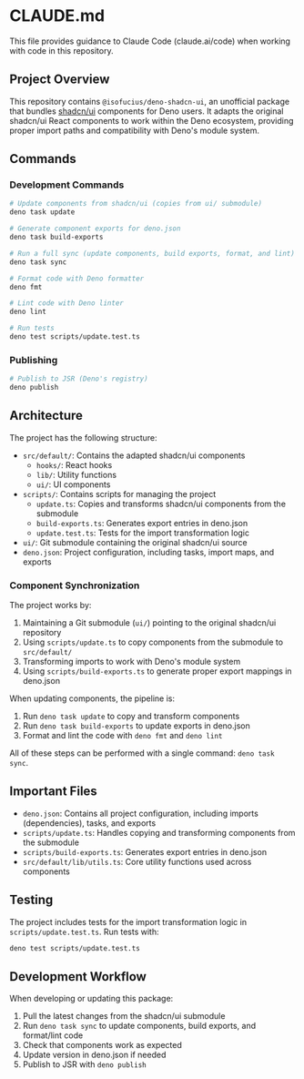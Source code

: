 # CLAUDE.md

This file provides guidance to Claude Code (claude.ai/code) when working with code in this repository.

## Project Overview

This repository contains `@isofucius/deno-shadcn-ui`, an unofficial package that bundles [shadcn/ui](https://ui.shadcn.com/) components for Deno users. It adapts the original shadcn/ui React components to work within the Deno ecosystem, providing proper import paths and compatibility with Deno's module system.

## Commands

### Development Commands

```bash
# Update components from shadcn/ui (copies from ui/ submodule)
deno task update

# Generate component exports for deno.json
deno task build-exports

# Run a full sync (update components, build exports, format, and lint)
deno task sync

# Format code with Deno formatter
deno fmt

# Lint code with Deno linter
deno lint

# Run tests
deno test scripts/update.test.ts
```

### Publishing

```bash
# Publish to JSR (Deno's registry)
deno publish
```

## Architecture

The project has the following structure:

- `src/default/`: Contains the adapted shadcn/ui components
  - `hooks/`: React hooks
  - `lib/`: Utility functions
  - `ui/`: UI components
- `scripts/`: Contains scripts for managing the project
  - `update.ts`: Copies and transforms shadcn/ui components from the submodule
  - `build-exports.ts`: Generates export entries in deno.json
  - `update.test.ts`: Tests for the import transformation logic
- `ui/`: Git submodule containing the original shadcn/ui source
- `deno.json`: Project configuration, including tasks, import maps, and exports

### Component Synchronization

The project works by:

1. Maintaining a Git submodule (`ui/`) pointing to the original shadcn/ui repository
2. Using `scripts/update.ts` to copy components from the submodule to `src/default/`
3. Transforming imports to work with Deno's module system
4. Using `scripts/build-exports.ts` to generate proper export mappings in deno.json

When updating components, the pipeline is:

1. Run `deno task update` to copy and transform components
2. Run `deno task build-exports` to update exports in deno.json
3. Format and lint the code with `deno fmt` and `deno lint`

All of these steps can be performed with a single command: `deno task sync`.

## Important Files

- `deno.json`: Contains all project configuration, including imports (dependencies), tasks, and exports
- `scripts/update.ts`: Handles copying and transforming components from the submodule
- `scripts/build-exports.ts`: Generates export entries in deno.json
- `src/default/lib/utils.ts`: Core utility functions used across components

## Testing

The project includes tests for the import transformation logic in `scripts/update.test.ts`. Run tests with:

```bash
deno test scripts/update.test.ts
```

## Development Workflow

When developing or updating this package:

1. Pull the latest changes from the shadcn/ui submodule
2. Run `deno task sync` to update components, build exports, and format/lint code
3. Check that components work as expected
4. Update version in deno.json if needed
5. Publish to JSR with `deno publish`
